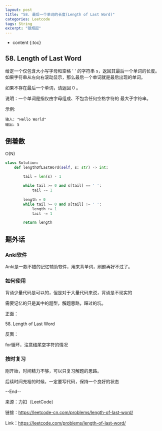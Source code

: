 ```yaml
---
layout: post
title: "58. 最后一个单词的长度(Length of Last Word)"
categories: Leetcode
tags: String
excerpt: "狼烟起"
---
```


* content
{:toc}

## 58. Length of Last Word

给定一个仅包含大小写字母和空格 ' ' 的字符串 s，返回其最后一个单词的长度。如果字符串从左向右滚动显示，那么最后一个单词就是最后出现的单词。

如果不存在最后一个单词，请返回 0 。

说明：一个单词是指仅由字母组成、不包含任何空格字符的 最大子字符串。

示例:

```
输入: "Hello World"
输出: 5
```

## 倒着数

O(N)

```python
class Solution:
    def lengthOfLastWord(self, s: str) -> int:
        
        tail = len(s) - 1

        while tail >= 0 and s[tail] == ' ':
            tail -= 1
            
        length = 0
        while tail >= 0 and s[tail] != ' ':
            length += 1
            tail -= 1

        return length
```

## 题外话

### Anki软件

Anki是一款不错的记忆辅助软件，用来背单词，刷题再好不过了。

### 如何使用

背诵少量代码是可以的，但是对于大量代码来说，背诵是不现实的

需要记忆的只是其中的题型，解题思路，踩过的坑。

正面：

58\. Length of Last Word

反面：

for循环，注意结尾空字符的情况

### 按时复习

刚开始，时间精力不够，可以只复习解题的思路。

后续时间充裕的时候，一定要写代码，保持一个良好的状态

--End--

来源：力扣（LeetCode）

链接：https://leetcode-cn.com/problems/length-of-last-word/

Link：https://leetcode.com/problems/length-of-last-word/
